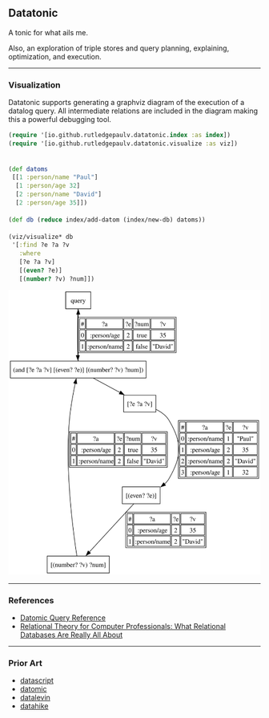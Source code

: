 ## Datatonic


A tonic for what ails me.

Also, an exploration of triple stores and query planning, explaining, optimization, and execution.


---

### Visualization

Datatonic supports generating a graphviz diagram of the execution of a datalog query. All intermediate relations are included in the diagram making this a powerful debugging tool.

```clojure
(require '[io.github.rutledgepaulv.datatonic.index :as index])
(require '[io.github.rutledgepaulv.datatonic.visualize :as viz])


(def datoms
 [[1 :person/name "Paul"]
  [1 :person/age 32]
  [2 :person/name "David"]
  [2 :person/age 35]])

(def db (reduce index/add-datom (index/new-db) datoms))

(viz/visualize* db
 '[:find ?e ?a ?v
   :where
   [?e ?a ?v]
   [(even? ?e)]
   [(number? ?v) ?num]])
```

![Datalog Query](./docs/images/f3f86264-81ff-44fe-bc4a-c811957591f5.svg)

---

### References

- [Datomic Query Reference](https://docs.datomic.com/query/query-data-reference.html)
- [Relational Theory for Computer Professionals: What Relational Databases Are Really All About](https://isbndb.com/book/9781449369439)

---

### Prior Art
- [datascript](https://github.com/tonsky/datascript)
- [datomic](https://docs.datomic.com/datomic-overview.html)
- [datalevin](https://github.com/juji-io/datalevin)
- [datahike](https://github.com/replikativ/datahike)
